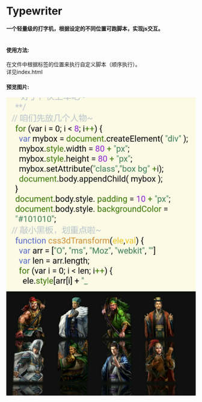 # Typewriter
<b>一个轻量级的打字机，根据设定的不同位置可跑脚本，实现js交互。</b>
<br/>
<br />
<h4>使用方法:</h4>
在文件中根据<event />标签的位置来执行自定义脚本（顺序执行）。
<br />
详见index.html
<br/>
<h4>预览图片:</h4>
<img src="https://github.com/jsmask/Typewriter/blob/master/tw.jpg" />
